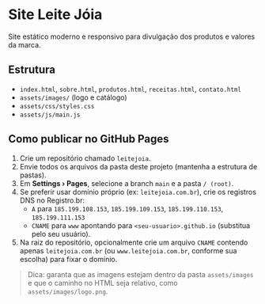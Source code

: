 
# Site Leite Jóia

Site estático moderno e responsivo para divulgação dos produtos e valores da marca.

## Estrutura
- `index.html`, `sobre.html`, `produtos.html`, `receitas.html`, `contato.html`
- `assets/images/` (logo e catálogo)
- `assets/css/styles.css`
- `assets/js/main.js`

## Como publicar no GitHub Pages
1. Crie um repositório chamado `leitejoia`.
2. Envie todos os arquivos da pasta deste projeto (mantenha a estrutura de pastas).
3. Em **Settings › Pages**, selecione a branch `main` e a pasta `/ (root)`.
4. Se preferir usar domínio próprio (ex: `leitejoia.com.br`), crie os registros DNS no Registro.br:
   - `A` para `185.199.108.153`, `185.199.109.153`, `185.199.110.153`, `185.199.111.153`
   - `CNAME` para `www` apontando para `<seu-usuario>.github.io` (substitua pelo seu usuário).
5. Na raiz do repositório, opcionalmente crie um arquivo `CNAME` contendo apenas `leitejoia.com.br` (ou `www.leitejoia.com.br`, conforme sua escolha) para fixar o domínio.

> Dica: garanta que as imagens estejam dentro da pasta `assets/images` e que o caminho no HTML seja relativo, como `assets/images/logo.png`.
